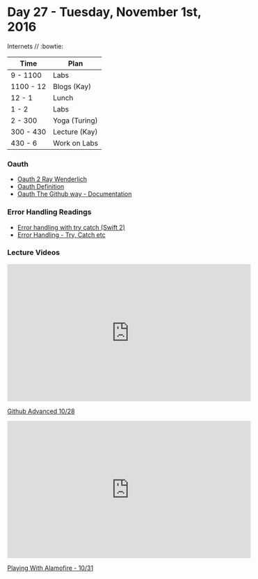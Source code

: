 # Day 27 - Tuesday, November 1st, 2016

Internets  // :bowtie:


Time        |   Plan   |
----------------|-------
9 - 1100 | Labs
1100 - 12      | Blogs (Kay)
12 - 1    | Lunch
1 - 2 | Labs
2 - 300     | Yoga (Turing)
300 - 430 | Lecture (Kay)
430 - 6 | Work on Labs

### Oauth
* [Oauth 2 Ray Wenderlich](https://www.raywenderlich.com/99431/oauth-2-with-swift-tutorial)
* [Oauth Definition](https://en.wikipedia.org/wiki/OAuth)
* [Oauth The Github way - Documentation ](https://developer.github.com/v3/oauth/)


### Error Handling Readings

* [Error handling with try catch (Swift 2)](https://www.hackingwithswift.com/new-syntax-swift-2-error-handling-try-catch)
* [Error Handling - Try, Catch etc](https://developer.apple.com/library/content/documentation/Swift/Conceptual/Swift_Programming_Language/ErrorHandling.html)


### Lecture Videos
 <iframe width="560" height="315" src="https://www.youtube.com/embed/mQi14z37_Rk?rel=0&modestbranding=1" frameborder="0" allowfullscreen></iframe><p><a href="https://www.youtube.com/watch?v=mQi14z37_Rk">Github Advanced 10/28</a></p>
 
  <iframe width="560" height="315" src="https://www.youtube.com/embed/p0UTI3U_sto?rel=0&modestbranding=1" frameborder="0" allowfullscreen></iframe><p><a href="https://www.youtube.com/watch?v=p0UTI3U_sto">Playing With Alamofire - 10/31</a></p>
